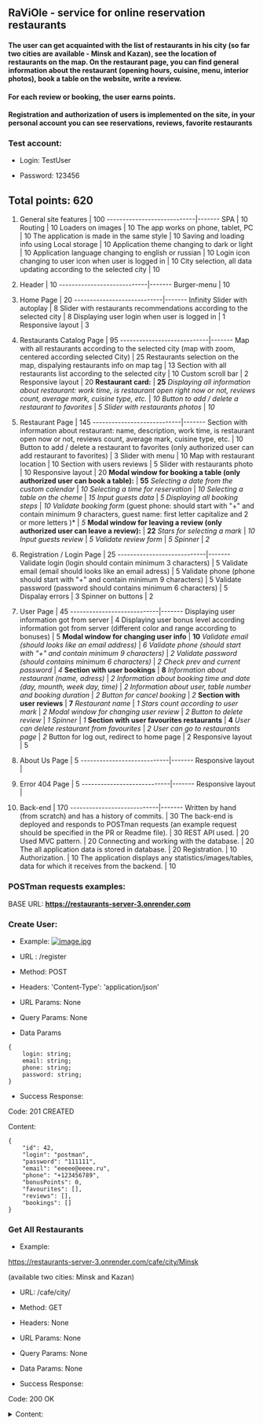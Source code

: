 ## RaViOle - service for online reservation restaurants

#### The user can get acquainted with the list of restaurants in his city (so far two cities are available - Minsk and Kazan), see the location of restaurants on the map. On the restaurant page, you can find general information about the restaurant (opening hours, cuisine, menu, interior photos), book a table on the website, write a review.
#### For each review or booking, the user earns points.
#### Registration and authorization of users is implemented on the site, in your personal account you can see reservations, reviews, favorite restaurants

### **Test account:**

- Login: TestUser

- Password: 123456


## Total points: 620

1. General site features		|	100
----------------------------|-------
SPA		|	10
Routing		|	10
Loaders on images		|	10
The app works on phone, tablet, PC		|	10
The application is made in the same style		|	10
Saving and loading info using Local storage		|	10
Application theme changing to dark or light		|	10
Application language changing to english or russian		|	10
Login icon changing to user icon when user is logged in		|	10
City selection, all data updating according to the selected city		|	10

			
2. Header		|	10
----------------------------|-------
Burger-menu		|	10

3. Home Page		|	20
----------------------------|-------
Infinity Slider with autoplay		|	8
Slider with restaurants recommendations according to the selected city		|	8
Displaying user login when user is logged in		|	1
Responsive layout		|	3

4. Restaurants Catalog Page		|	95
----------------------------|-------
Map with all restaurants according to the selected city (map with zoom, centered according selected City)		|	25
Restaurants selection on the map, dispalying restaurants info on map tag		|	13
Section with all restaurants list according to the selected city		|	10
Custom scroll bar		|	2
Responsive layout		|	20
**Restaurant card:**	|	**25**
*Displaying all information about restaurant: work time, is restaurant open right now or not, reviews count, average mark, cuisine type, etc.*		|	*10*
*Button to add / delete a restaurant to favorites*		|	*5*
*Slider with restaurants photos*	|	*10*
			
5. Restaurant Page		|	145
----------------------------|-------
Section with information about restaurant: name, description, work time, is restaurant open now or not, reviews count, average mark, cuisine type, etc.		|	10
Button to add / delete a restaurant to favorites (only authorized user can add restaurant to favorites)		|	3
Slider with menu		|	10
Map with restaurant location		|	10
Section with users reviews		|	5
Slider with restaurants photo		|	10
Responsive layout		|	20
**Modal window for booking a table (only authorized user can book a table):**		|	**55**
*Selecting a date from the custom calendar*		|	*10*
*Selecting a time for reservation*		|	*10*
*Selecting a table on the cheme*		|	*15*
*Input guests data*		|	*5*
*Displaying all booking steps*		|	*10*
*Validate booking form* (guest phone: should start with "+" and contain minimum 9 characters, guest name: first letter capitalize and 2 or more letters )*		|	*5*
**Modal window for leaving a review (only authorized user can leave a review):**		|	**22**
*Stars for selecting a mark*		|	*10*
*Input guests review*		|	*5*
*Validate review form*		|	*5*
*Spinner*		|	*2*

6. Registration / Login Page		|	25
----------------------------|-------
Validate login (login should contain minimum 3 characters)		|	5
Validate email (email should looks like an email adress)		|	5
Validate phone (phone should start with "+" and contain minimum 9 characters)		|	5
Validate password (password should contains minimum 6 characters)		|	5
Dispalay errors		|	3
Spinner on buttons		|	2

7. User Page		|	45
----------------------------|-------
Displaying user information got from server		|	4
Displaying user bonus level according information got from server (different color and range according to bonuses)		|	5
**Modal window for changing user info**		|	**10**
*Validate email (should looks like an email address)* |	*6*
*Validate phone (should start with "+" and contain minimum 9 characters)*  |	*2*
*Validate password (should contains minimum 6 characters)*	|	*2*
*Check prev and current password*		|	*4*
**Section with user bookings**		|	**8**
*Information about restaurant (name, adress)*		|	*2*
*Information about booking time and date (day, mounth, week day, time)*		|	*2*
*Information about user, table number and booking duration*		|	*2*
*Button for cancel booking*		|	*2*
**Section with user reviews**		|	**7**
*Restaurant name*		|	*1*
*Stars count according to user mark*		|	*2*
*Modal window for changing user review*		|	*2*
*Button to delete review*		|	*1*
*Spinner*		|	*1*
**Section with user favourites restaurants**		|	**4**
*User can delete restaurant from favourites*		|	*2*
*User can go to restaurants page*		|	*2*
Button for log out, redirect to home page		|	2
Responsive layout		|	5

8. About Us Page		|	5
----------------------------|-------
Responsive layout		|	

9. Error 404 Page		|	5
----------------------------|-------
Responsive layout		|	


10. Back-end		|	170
----------------------------|-------
Written by hand (from scratch) and has a history of commits.		|	30
The back-end is deployed and responds to POSTman requests (an example request should be specified in the PR or Readme file).		|	30
REST API used.		|	20
Used MVC pattern.		|	20
Connecting and working with the database.		|	20
The all application data is stored in database.		|	20
Registration.		|	10
Authorization.		|	10
The application displays any statistics/images/tables, data for which it receives from the backend.		|	10


### POSTman requests examples:

BASE URL: **https://restaurants-server-3.onrender.com**


### Create User:

- Example:
 [![image.jpg](https://i.postimg.cc/tCK3pQCw/image.jpg)](https://postimg.cc/9rBRYk9Y)

- URL : /register

- Method: POST

- Headers: 'Content-Type': 'application/json'

- URL Params: None

- Query Params: None

- Data Params

```
{
    login: string;
    email: string;
    phone: string;
    password: string;
}
```

- Success Response:

Code: 201 CREATED

Content:
```
{
    "id": 42,
    "login": "postman",
    "password": "111111",
    "email": "eeeee@eeee.ru",
    "phone": "+123456789",
    "bonusPoints": 0,
    "favourites": [],
    "reviews": [],
    "bookings": []
}
```



### Get All Restaurants

- Example:

https://restaurants-server-3.onrender.com/cafe/city/Minsk

(available two cities: Minsk and Kazan)

- URL: /cafe/city/

- Method: GET

- Headers: None

- URL Params: None

- Query Params: None

- Data Params: None

- Success Response: 

Code: 200 OK

<details>
<summary>Content:</summary>

```
[
    {
        "id": 5,
        "name": "Morella",
        "city": "Minsk",
        "coordinates": [
            53.90492754124381,
            27.53969105434474
        ],
        "phone": "+375296440464",
        "workTimeStart": 12,
        "workTimeEnd": 23,
        "rating": "3.9",
        "averageCheck": "30",
        "images": [
            "img/rest3/images/1.jpg",
            "img/rest3/images/2.jpg",
            "img/rest3/images/3.jpg",
            "img/rest3/images/4.jpg",
            "img/rest3/images/5.jpg"
        ],
        "menuImg": [
            "img/rest3/menu/1.jpg",
            "img/rest3/menu/2.jpg",
            "img/rest3/menu/3.jpg",
            "img/rest3/menu/4.jpg"
        ],
        "translation": "{\"en\":{\"name\":\"Morella\",\"city\":\"Minsk\",\"address\":\"2 Sukhaya str.\",\"description\":\"Morella is a cafe in the heart of the capital, where it is equally pleasant to enjoy a business brunch and a friendly dinner in the company of exquisite Spanish—Italian cuisine and a warm atmosphere.\",\"cuisineType\":[\"European\",\"Italian\"]},\"ru\":{\"name\":\"Morella\",\"city\":\"Минск\",\"address\":\"ул. Сухая, 2\",\"description\":\"Morella — это кафе в сердце столицы, где одинаково приятно насладиться деловым бранчем и дружеским ужином в компании изысканной испанско-итальянской кухни и душевной атмосферы.\",\"cuisineType\":[\"Европейская\",\"Итальянская\"]}}",
        "bookings": [
            {
                "id": 80,
                "cafeId": 5,
                "guestId": 5,
                "tableId": 2,
                "createdAt": "2023-02-26T11:36:12.312Z",
                "date": "2023-03-02T15:00:00.000Z",
                "duration": 1,
                "guestPhone": "+2345633355",
                "guestName": "Vitia",
                "guestAmount": 2,
                "status": "active",
                "guest": {
                    "id": 5,
                    "login": "oleg2",
                    "password": "111111",
                    "email": "oleg2@gmail.com",
                    "phone": "+12345678910",
                    "bonusPoints": 68
                }
            }
        ],
        "reviews": [
            {
                "id": 5,
                "cafeId": 5,
                "authorId": 30,
                "text": "Just had one of the most incredible meals of my life at Jungsik. I ate at the bar and had that selection. I expected it to be good but it far exceeded our expectations. The depth of flavours and selections played well with each other . The chef made sure to create food that fit in with some of my restrictions due to medical problems. The servers are very welcoming, spent the time to explain the menu and gave wonderful suggestions. Service impeccable. The desserts are works of art in looks and taste. Cocktail suggestions were spot on and a delight.",
                "rating": 3,
                "author": {
                    "id": 30,
                    "login": "ole",
                    "password": "111111",
                    "email": "g@h7.ty",
                    "phone": "+12377777777",
                    "bonusPoints": 25
                }
            },
            {
                "id": 27,
                "cafeId": 5,
                "authorId": 33,
                "text": "Bold statement and to be fair we didn’t really try anywhere else as this place was so good!! Try the garlic knots but if you are with your significant other make sure you both have them as the amount of garlic on them is obscene!!!  ",
                "rating": 5,
                "author": {
                    "id": 33,
                    "login": "Alex",
                    "password": "111111",
                    "email": "www@rrr.ty",
                    "phone": "+123456789",
                    "bonusPoints": 25
                }
            },
            {
                "id": 51,
                "cafeId": 5,
                "authorId": 34,
                "text": "High priced, overrated and disappointing overall. Had high expectations given the ratings. Service was mediocre except for our waitress. Busboys were eager to clear your plate before even finishing your entree. Vitello tasted like fried beef jerky. Last call at 10:20 PM meant not for drinks but for food. Really ??\nWon’t be coming back anytime soon… ",
                "rating": 3,
                "author": {
                    "id": 34,
                    "login": "JordanM",
                    "password": "111111",
                    "email": "etrfv@vfby.ty",
                    "phone": "+123456789",
                    "bonusPoints": 25
                }
            },
            {
                "id": 78,
                "cafeId": 5,
                "authorId": 36,
                "text": "We came here for our first night's dinner on a recent trip to NYC. While the food was good, the pasta was well cooked, and the service was adequate - there were just too many people crammed into this small restaurant. We sat a two-top right next to the large open window to the front patio, after sidling in between tightly crammed tables and encouraging the table next to us to remove their purses from our seats and hold them on their laps. The small space was made a bit more uncomfortable by having very large format menus. If the physical size of the menu is greater than the distance between tables - it makes things extra challenging. In addition, the poor staff had to try to get in and around the restaurant with essentially no extra space at the serving stations, making things rough to avoid a bit of jostling. ",
                "rating": 5,
                "author": {
                    "id": 36,
                    "login": "MatthewReynolds",
                    "password": "111111",
                    "email": "eeeee@eeee.ty",
                    "phone": "+123456789",
                    "bonusPoints": 25
                }
            },
            {
                "id": 94,
                "cafeId": 5,
                "authorId": 37,
                "text": "I'm continually surprised by the number of people (out-of-towners?) who rate this restaurant highly. The food is so-so (the watermelon-and-feta salad we had on this visit contained only microscopic crumbs of feta), and the service is chaotic. We had to order three items twice, including sugar for iced tea -- which a waiter brought but then returned a little while later to take back again (when we weren't finished using it yet). They're also eager to clear your plates as quickly as possible (even while you're still eating). We've been giving this place another shot every year or so since it opened, hoping it would get its act together, but no more ",
                "rating": 2,
                "author": {
                    "id": 37,
                    "login": "Christopher",
                    "password": "111111",
                    "email": "eee@hhh.ty",
                    "phone": "+123456789999",
                    "bonusPoints": 25
                }
            },
            {
                "id": 111,
                "cafeId": 5,
                "authorId": 38,
                "text": "We had the best filet mignon steaks we’ve ever eaten here. Mine was so tender I was half-way through before I realised I was cutting it with a normal knife.\nBruno and his staff were very friendly and welcoming.\nWould definitely recommend a visit. ",
                "rating": 5,
                "author": {
                    "id": 38,
                    "login": "Jeanne",
                    "password": "111111",
                    "email": "rtdc@fgvhj.ru",
                    "phone": "+1111111111",
                    "bonusPoints": 25
                }
            },
            {
                "id": 189,
                "cafeId": 5,
                "authorId": 5,
                "text": "charming from the outside, cute brasserie with a French atmosphere but clearly lacks warmth in the greetings. The food is average at best. Had the snails and were borderline “insipid”. best to avoid if you are French and do not want to be disappointed.",
                "rating": 4,
                "author": {
                    "id": 5,
                    "login": "oleg2",
                    "password": "111111",
                    "email": "oleg2@gmail.com",
                    "phone": "+12345678910",
                    "bonusPoints": 68
                }
            }
        ]
    },
    
    …
]
```
</details>



